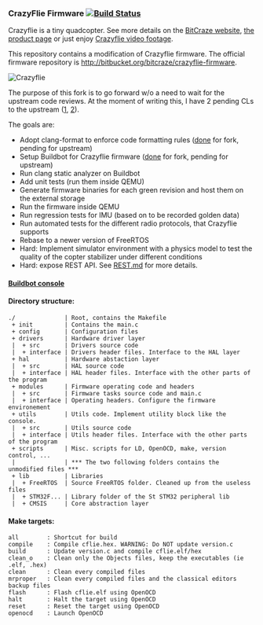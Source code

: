 ### CrazyFlie Firmware [![Build Status](https://travis-ci.org/samofly/crazyflie-firmware.png?branch=samofly)](https://travis-ci.org/samofly/crazyflie-firmware)

Crazyflie is a tiny quadcopter. See more details on the [BitCraze website](http://www.bitcraze.se/),
[the product page](http://www.seeedstudio.com/depot/bitcraze-m-64.html)
or just enjoy [Crazyflie video footage](http://www.youtube.com/watch?v=3WBUVYZkODI).

This repository contains a modification of Crazyflie firmware.
The official firmware repository is http://bitbucket.org/bitcraze/crazyflie-firmware.

![Crazyflie](https://raw.github.com/samofly/crazyflie-firmware/samofly/res/crazyflie.jpg)

The purpose of this fork is to go forward w/o a need to wait for the upstream code reviews.
At the moment of writing this, I have 2 pending CLs to the upstream
([1](https://bitbucket.org/bitcraze/crazyflie-firmware/pull-request/9/fix-url-to-open-x-imu-algorithm/diff
),
[2](https://bitbucket.org/bitcraze/crazyflie-firmware/issue/14/incorrect-dt-passed-to-sensfusion6updateq
)).

The goals are:

* Adopt clang-format to enforce code formatting rules
  ([done](https://github.com/samofly/crazyflie-firmware/blob/samofly/scripts/clang-format-all.sh)
  for fork, pending for upstream)
* Setup Buildbot for Crazyflie firmware
  ([done](http://buildcop.org:29010/console) for fork, pending for upstream)
* Run clang static analyzer on Buildbot
* Add unit tests (run them inside QEMU)
* Generate firmware binaries for each green revision and host them on the external storage
* Run the firmware inside QEMU
* Run regression tests for IMU (based on to be recorded golden data)
* Run automated tests for the different radio protocols, that Crazyflie supports
* Rebase to a newer version of FreeRTOS
* Hard: Implement simulator environment with a physics model to test the quality of
  the copter stabilizer under different conditions
* Hard: expose REST API. See [REST.md](https://github.com/samofly/crazyflie-firmware/blob/samofly/REST.md)
  for more details.

#### [Buildbot console](http://buildcop.org:29010/console)


#### Directory structure:

```
./              | Root, contains the Makefile
 + init         | Contains the main.c
 + config       | Configuration files
 + drivers      | Hardware driver layer
 |  + src       | Drivers source code
 |  + interface | Drivers header files. Interface to the HAL layer
 + hal          | Hardware abstaction layer
 |  + src       | HAL source code
 |  + interface | HAL header files. Interface with the other parts of the program
 + modules      | Firmware operating code and headers
 |  + src       | Firmware tasks source code and main.c
 |  + interface | Operating headers. Configure the firmware environement
 + utils        | Utils code. Implement utility block like the console.
 |  + src       | Utils source code
 |  + interface | Utils header files. Interface with the other parts of the program
 + scripts      | Misc. scripts for LD, OpenOCD, make, version control, ...
 |              | *** The two following folders contains the unmodified files ***
 + lib          | Libraries
 |  + FreeRTOS  | Source FreeRTOS folder. Cleaned up from the useless files
 |  + STM32F... | Library folder of the St STM32 peripheral lib
 |  + CMSIS     | Core abstraction layer
```

#### Make targets:

```
all        : Shortcut for build
compile    : Compile cflie.hex. WARNING: Do NOT update version.c
build      : Update version.c and compile cflie.elf/hex
clean_o    : Clean only the Objects files, keep the executables (ie .elf, .hex)
clean      : Clean every compiled files
mrproper   : Clean every compiled files and the classical editors backup files
flash      : Flash cflie.elf using OpenOCD
halt       : Halt the target using OpenOCD
reset      : Reset the target using OpenOCD
openocd    : Launch OpenOCD
```
